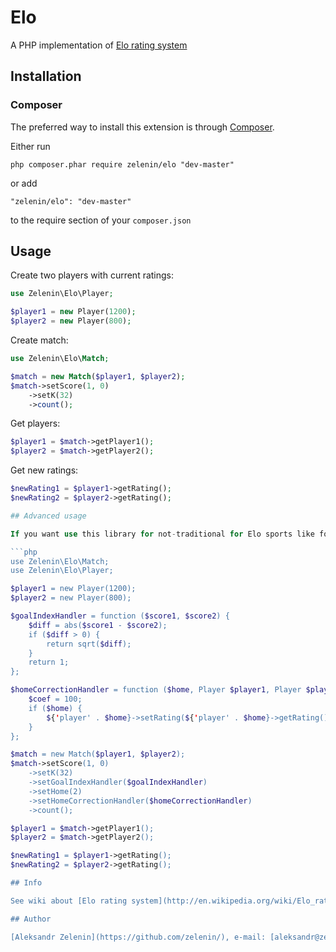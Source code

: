 # Elo

A PHP implementation of [Elo rating system](http://en.wikipedia.org/wiki/Elo_rating_system)

## Installation

### Composer

The preferred way to install this extension is through [Composer](http://getcomposer.org/).

Either run

```
php composer.phar require zelenin/elo "dev-master"
```

or add

```
"zelenin/elo": "dev-master"
```

to the require section of your ```composer.json```

## Usage

Create two players with current ratings:

```php
use Zelenin\Elo\Player;

$player1 = new Player(1200);
$player2 = new Player(800);
```

Create match:

```php
use Zelenin\Elo\Match;

$match = new Match($player1, $player2);
$match->setScore(1, 0)
    ->setK(32)
    ->count();
```

Get players:

```php
$player1 = $match->getPlayer1();
$player2 = $match->getPlayer2();
```

Get new ratings:

```php
$newRating1 = $player1->getRating();
$newRating2 = $player2->getRating();

## Advanced usage

If you want use this library for not-traditional for Elo sports like football, ice hockey, basketball, you may set additional handlers for setting goal index and home correction.

```php
use Zelenin\Elo\Match;
use Zelenin\Elo\Player;

$player1 = new Player(1200);
$player2 = new Player(800);

$goalIndexHandler = function ($score1, $score2) {
    $diff = abs($score1 - $score2);
    if ($diff > 0) {
        return sqrt($diff);
    }
    return 1;
};

$homeCorrectionHandler = function ($home, Player $player1, Player $player2) {
    $coef = 100;
    if ($home) {
        ${'player' . $home}->setRating(${'player' . $home}->getRating() + $coef);
    }
};

$match = new Match($player1, $player2);
$match->setScore(1, 0)
    ->setK(32)
    ->setGoalIndexHandler($goalIndexHandler)
    ->setHome(2)
    ->setHomeCorrectionHandler($homeCorrectionHandler)
    ->count();

$player1 = $match->getPlayer1();
$player2 = $match->getPlayer2();

$newRating1 = $player1->getRating();
$newRating2 = $player2->getRating();

## Info

See wiki about [Elo rating system](http://en.wikipedia.org/wiki/Elo_rating_system)

## Author

[Aleksandr Zelenin](https://github.com/zelenin/), e-mail: [aleksandr@zelenin.me](mailto:aleksandr@zelenin.me)
